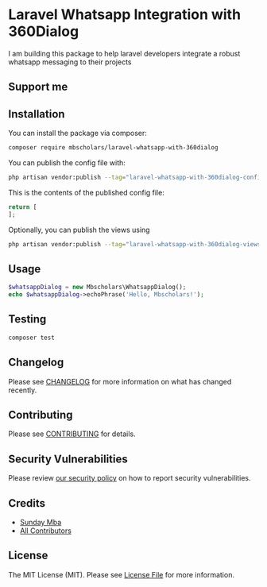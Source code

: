 # Laravel Whatsapp Integration with 360Dialog

I am building this package to help laravel developers integrate a robust whatsapp messaging to their projects

## Support me



## Installation

You can install the package via composer:

```bash
composer require mbscholars/laravel-whatsapp-with-360dialog
```

You can publish the config file with:

```bash
php artisan vendor:publish --tag="laravel-whatsapp-with-360dialog-config"
```

This is the contents of the published config file:

```php
return [
];
```

Optionally, you can publish the views using

```bash
php artisan vendor:publish --tag="laravel-whatsapp-with-360dialog-views"
```

## Usage

```php
$whatsappDialog = new Mbscholars\WhatsappDialog();
echo $whatsappDialog->echoPhrase('Hello, Mbscholars!');
```

## Testing

```bash
composer test
```

## Changelog

Please see [CHANGELOG](CHANGELOG.md) for more information on what has changed recently.

## Contributing

Please see [CONTRIBUTING](CONTRIBUTING.md) for details.

## Security Vulnerabilities

Please review [our security policy](../../security/policy) on how to report security vulnerabilities.

## Credits

- [Sunday Mba](https://github.com/mbscholars)
- [All Contributors](../../contributors)

## License

The MIT License (MIT). Please see [License File](LICENSE.md) for more information.

